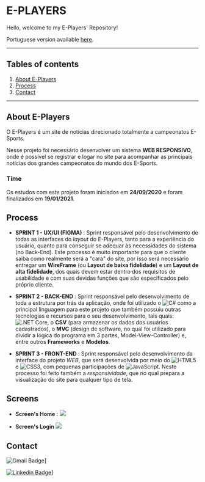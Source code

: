 # E-PLAYERS

Hello, welcome to my E-Players' Repository!

Portuguese version available [here](https://github.com/luqonhas/Markdown-Tutorial/blob/master/README_pt-BR.md).

*******
## Tables of contents  
 1. [About E-Players](#about)
 2. [Process](#process)
 3. [Contact](#contact)

*******

<div id='about'/>

## About E-Players
O E-Players é um site de notícias direcionado totalmente a campeonatos E-Sports.

Nesse projeto foi necessário desenvolver um sistema **WEB RESPONSIVO**, onde é possível se registrar e logar no site para acompanhar as principais notícias dos grandes campeonatos do mundo dos E-Sports.

### Time
Os estudos com este projeto foram iniciados em **24/09/2020** e foram finalizados em **19/01/2021**.

<div id='process'/>

## Process

* **SPRINT 1 - UX/UI (FIGMA)** :
Sprint responsável pelo desenvolvimento de todas as interfaces do *layout* do E-Players, tanto para a experiência do usuário, quanto para conseguir se adequar às necessidades do sistema (no Back-End). Este processo é muito importante para que o cliente saiba como realmente será a "cara" do site, por isso será necessário entregar um **WireFrame** (ou **Layout de baixa fidelidade**) e um **Layout de alta fidelidade**, dos quais devem estar dentro dos requisitos de usabilidade e com suas devidas funções que são especificados pelo próprio cliente.


* **SPRINT 2 - BACK-END** :
Sprint responsável pelo desenvolvimento de toda a estrutura por trás da aplicação, onde foi utilizado o ![C#](https://img.shields.io/badge/C%23-239120?style=flat-square&logo=c-sharp&logoColor=white) como a principal linguagem para este projeto que também possuiu outras tecnologias e recursos para o seu desenvolvimento, tais quais: ![.NET Core](https://img.shields.io/badge/.NET-5C2D91?style=flat-square&logo=.net&logoColor=white), o **CSV** (para armazenar os dados dos usuários cadastrados), o **MVC** (design de software, no qual foi utilizado para dividir a lógica do programa em 3 partes, Model-View-Controller) e, entre outros **Frameworks** e **Modelos**.</span>


* **SPRINT 3 - FRONT-END** :
Sprint responsável pelo desenvolvimento da interface do projeto *WEB*, que será desenvolvida por meio do ![HTML5](https://img.shields.io/badge/-HTML5-%23E44D27?style=flat-square&logo=html5&logoColor=ffffff) e ![CSS3](https://img.shields.io/badge/-CSS3-%231572B6?style=flat-square&logo=css3), com pequenas participações de ![JavaScript](https://img.shields.io/badge/JavaScript-323330?style=flat-square&logo=javascript&logoColor=F7DF1E). Neste processo foi feito também a *responsividade*, que no qual prepara a visualização do site para qualquer tipo de tela.

<div id='screens'/>

## Screens

* **Screen's Home** :
![](https://imgur.com/a/o1j1Pyp)

* **Screen's Login**
![](https://imgur.com/a/CqRwFku)

## Contact
<p id="contact">

![Gmail Badge](https://img.shields.io/badge/-apolinariodev@gmail.com-CC2927?style=flat-square&logo=Gmail&logoColor=white)]

[![Linkedin Badge](https://img.shields.io/badge/-Lucas%20Apolinário-%231572B6?style=flat-square&logo=Linkedin&logoColor=white&link=https://www.linkedin.com/in/luqonhas/)](https://www.linkedin.com/in/luqonhas/)]
